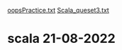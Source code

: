 [oopsPractice.txt](https://github.com/Deelip918/21-08-2022/files/9389954/oopsPractice.txt)
[Scala_queset3.txt](https://github.com/Deelip918/21-08-2022/files/9389956/Scala_queset3.txt)
# scala 21-08-2022
